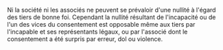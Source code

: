   
 Ni la société ni les associés ne peuvent se prévaloir d'une nullité à l'égard des tiers de bonne foi. Cependant la nullité résultant de l'incapacité ou de l'un des vices du consentement est opposable même aux tiers par l'incapable et ses représentants légaux, ou par l'associé dont le consentement a été surpris par erreur, dol ou violence.  

  
